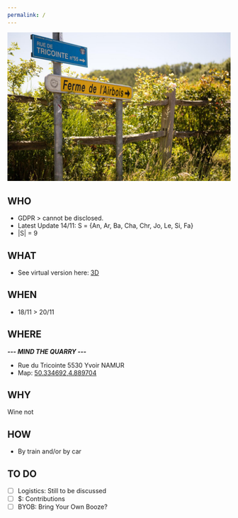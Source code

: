 ```yaml
---
permalink: /
---
```

![alt image](260650734.jpg "Rue du Tricointe 5530 Yvoir")<br>

## WHO

- GDPR > cannot be disclosed.
- Latest Update 14/11: S = {An, Ar, Ba, Cha, Chr, Jo, Le, Si, Fa}
- |S| = 9

## WHAT

- See virtual version here: [3D](https://my.matterport.com/show/?m=GHvoKFJAGii)

## WHEN

- 18/11 > 20/11

## WHERE
**_--- MIND THE QUARRY ---_**
- Rue du Tricointe
5530 Yvoir NAMUR
- Map: [50.334692,4.889704](https://maps.google.com/?q=50.334692,4.889704)

## WHY
Wine not

## HOW
- By train and/or by car

## TO DO
- [ ] Logistics: Still to be discussed
- [ ] $: Contributions
- [ ] BYOB: Bring Your Own Booze?
